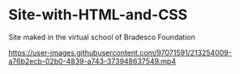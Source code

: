 # Site-with-HTML-and-CSS
Site maked in the virtual school of Bradesco Foundation


https://user-images.githubusercontent.com/97071591/213254009-a76b2ecb-02b0-4839-a743-373948637549.mp4

